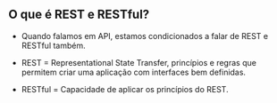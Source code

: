 ## O que é REST e RESTful?

- Quando falamos em API, estamos condicionados a falar de REST e RESTful também.

- REST = Representational State Transfer, princípios e regras que permitem criar uma aplicação com interfaces bem definidas.

- RESTful = Capacidade de aplicar os princípios do REST.
